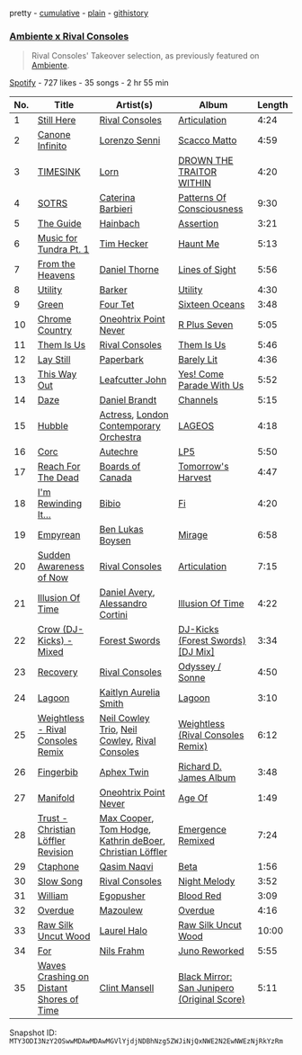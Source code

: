 pretty - [cumulative](/playlists/cumulative/37i9dQZF1DWZm3R48QXZjZ.md) - [plain](/playlists/plain/37i9dQZF1DWZm3R48QXZjZ) - [githistory](https://github.githistory.xyz/mackorone/spotify-playlist-archive/blob/main/playlists/plain/37i9dQZF1DWZm3R48QXZjZ)

### [Ambiente x Rival Consoles](https://open.spotify.com/playlist/37i9dQZF1DWZm3R48QXZjZ)

> Rival Consoles' Takeover selection, as previously featured on <a href="spotify:user:spotify:playlist:37i9dQZF1DX9c7yCloFHHL">Ambiente</a>.

[Spotify](https://open.spotify.com/user/spotify) - 727 likes - 35 songs - 2 hr 55 min

| No. | Title | Artist(s) | Album | Length |
|---|---|---|---|---|
| 1 | [Still Here](https://open.spotify.com/track/5i9RMw9uBXCKrYKHhLJfmK) | [Rival Consoles](https://open.spotify.com/artist/05lIUgmmsmTX2N9dCKc8rC) | [Articulation](https://open.spotify.com/album/6gcAUc2LUZfbHwZZJLgvtm) | 4:24 |
| 2 | [Canone Infinito](https://open.spotify.com/track/4rbLiyMabI4JhlLeXqb5ps) | [Lorenzo Senni](https://open.spotify.com/artist/7mKwhB3UiepqzM946jBOyi) | [Scacco Matto](https://open.spotify.com/album/2vgQwkBwLcdwdwvQecpp1p) | 4:59 |
| 3 | [TIMESINK](https://open.spotify.com/track/1jyUQ0SnlsNUNHNT8BVG0G) | [Lorn](https://open.spotify.com/artist/1PmVyfIR9KtCxbHWuga8E5) | [DROWN THE TRAITOR WITHIN](https://open.spotify.com/album/2uklDAcvToQNqI00RHVL6M) | 4:20 |
| 4 | [SOTRS](https://open.spotify.com/track/2FlB3fJcGaohJORO93cNWv) | [Caterina Barbieri](https://open.spotify.com/artist/61WgG5fz5ilJrMne7tE1zu) | [Patterns Of Consciousness](https://open.spotify.com/album/0NzTh2r6EOk9JDWkRHkeYS) | 9:30 |
| 5 | [The Guide](https://open.spotify.com/track/1ygEMNaHlMwIXHfcOF53Sb) | [Hainbach](https://open.spotify.com/artist/3FlXXv8lfSt3ZWk9epMxe7) | [Assertion](https://open.spotify.com/album/3tDxBz2Gn23X8lPHPMNIsz) | 3:21 |
| 6 | [Music for Tundra Pt\. 1](https://open.spotify.com/track/1ysqPoEiWjLvJeIW47gwqw) | [Tim Hecker](https://open.spotify.com/artist/1qiwaJwjKod5WhcYZ76O1B) | [Haunt Me](https://open.spotify.com/album/5MZRB9G4snRWIG0otfxJYq) | 5:13 |
| 7 | [From the Heavens](https://open.spotify.com/track/2ugD2O4EfALaSNBDBAtHvN) | [Daniel Thorne](https://open.spotify.com/artist/09FKyu3X3nWAQDfidfHPyu) | [Lines of Sight](https://open.spotify.com/album/7rEd0GMzKa0P1Qqju9Emk9) | 5:56 |
| 8 | [Utility](https://open.spotify.com/track/0BuobeiCWrKv0OPKngNSHK) | [Barker](https://open.spotify.com/artist/3LEGPWdr7sarYtf2u0ETWN) | [Utility](https://open.spotify.com/album/5F3YJdIjGHhnUVuD96G1mz) | 4:30 |
| 9 | [Green](https://open.spotify.com/track/4EcQ8GHyJGLw45jkA9SzmD) | [Four Tet](https://open.spotify.com/artist/7Eu1txygG6nJttLHbZdQOh) | [Sixteen Oceans](https://open.spotify.com/album/5gIa8hTQGPwVeNYjDwrraZ) | 3:48 |
| 10 | [Chrome Country](https://open.spotify.com/track/4TBVy5cFYGmK5BA3rdMGEQ) | [Oneohtrix Point Never](https://open.spotify.com/artist/2wPDbhaGXCqROrVmwDdCrK) | [R Plus Seven](https://open.spotify.com/album/0p7nH5bz0pWBor10osUBuD) | 5:05 |
| 11 | [Them Is Us](https://open.spotify.com/track/7sRMepOClh09cgoSE0Qhts) | [Rival Consoles](https://open.spotify.com/artist/05lIUgmmsmTX2N9dCKc8rC) | [Them Is Us](https://open.spotify.com/album/0A5tpZdGyDhKBGt5XYgVaM) | 5:46 |
| 12 | [Lay Still](https://open.spotify.com/track/7LyEwubfOT9eVXbJH4R2ja) | [Paperbark](https://open.spotify.com/artist/3pgvcz2Ua5wsu4qnlunvqC) | [Barely Lit](https://open.spotify.com/album/6r40EshRMF0JXVuSHxHVyf) | 4:36 |
| 13 | [This Way Out](https://open.spotify.com/track/1xHd8bOVl1JWg2V1zk361d) | [Leafcutter John](https://open.spotify.com/artist/1CJCThhtbSHWSihjWWRY9r) | [Yes! Come Parade With Us](https://open.spotify.com/album/0DGVDqsHo3NiZk59BnkMMz) | 5:52 |
| 14 | [Daze](https://open.spotify.com/track/38gaecmwA7ktNL6gs8JANI) | [Daniel Brandt](https://open.spotify.com/artist/4OJgcDY2LiSjD0rKNygzH7) | [Channels](https://open.spotify.com/album/2Z0ZJCzztQypHL27aLgfKJ) | 5:15 |
| 15 | [Hubble](https://open.spotify.com/track/0SxrRiPi9jqOhISdjBelfU) | [Actress](https://open.spotify.com/artist/3bg5rmICvmA8dmYVAdKGYH), [London Contemporary Orchestra](https://open.spotify.com/artist/1Uw2tN8RWQAKO3jtsqIJ8M) | [LAGEOS](https://open.spotify.com/album/45jLFyHIZIXWB8cKlXUTn9) | 4:18 |
| 16 | [Corc](https://open.spotify.com/track/6AyBDeZwVK9K0aX4tB9Tjw) | [Autechre](https://open.spotify.com/artist/6WH1V41LwGDGmlPUhSZLHO) | [LP5](https://open.spotify.com/album/5TiPpuwLSWSJl98yTyE8BK) | 5:50 |
| 17 | [Reach For The Dead](https://open.spotify.com/track/6ngx6PjG5Gy2y1WJl3epZQ) | [Boards of Canada](https://open.spotify.com/artist/2VAvhf61GgLYmC6C8anyX1) | [Tomorrow's Harvest](https://open.spotify.com/album/07Ckd8KDDxcbY5iUXjhuex) | 4:47 |
| 18 | [I'm Rewinding It…](https://open.spotify.com/track/4h0pX043FRTaubTu9L6RKW) | [Bibio](https://open.spotify.com/artist/0qzzGu8qpbXYpzgV52wOFT) | [Fi](https://open.spotify.com/album/6Je7ukOVu596v6B8UyGfF7) | 4:20 |
| 19 | [Empyrean](https://open.spotify.com/track/19ce8PwQIVRLeQZJZJeRcN) | [Ben Lukas Boysen](https://open.spotify.com/artist/0lYoJnsYMVaAitj1pZVqER) | [Mirage](https://open.spotify.com/album/6cDsArOrAhLmf6zDWEdRjQ) | 6:58 |
| 20 | [Sudden Awareness of Now](https://open.spotify.com/track/5JRxI8vQjnsbb2kRtHOGVj) | [Rival Consoles](https://open.spotify.com/artist/05lIUgmmsmTX2N9dCKc8rC) | [Articulation](https://open.spotify.com/album/6gcAUc2LUZfbHwZZJLgvtm) | 7:15 |
| 21 | [Illusion Of Time](https://open.spotify.com/track/02svSerh4F5X5Fn3rdnd93) | [Daniel Avery](https://open.spotify.com/artist/1EULJuDFWpZ9xg4YwtUGGt), [Alessandro Cortini](https://open.spotify.com/artist/6cGVZq9WhCCRkTnn4cJYOg) | [Illusion Of Time](https://open.spotify.com/album/60zljcyghRa4eCzf8nxeJU) | 4:22 |
| 22 | [Crow \(DJ\-Kicks\) \- Mixed](https://open.spotify.com/track/4s5zfEwFuufmA9KLDHF8ft) | [Forest Swords](https://open.spotify.com/artist/2VarlUiM6Lw0SA7BvwVPRP) | [DJ\-Kicks \(Forest Swords\) \[DJ Mix\]](https://open.spotify.com/album/3YCh0CPUNvjvnuaJ459MZv) | 3:34 |
| 23 | [Recovery](https://open.spotify.com/track/0vp09QgBhShrQOL2w7P8k4) | [Rival Consoles](https://open.spotify.com/artist/05lIUgmmsmTX2N9dCKc8rC) | [Odyssey / Sonne](https://open.spotify.com/album/474YduzMbDFNBzYBJNXdQp) | 4:50 |
| 24 | [Lagoon](https://open.spotify.com/track/7h3fADIo9z6MwCxLT58CdE) | [Kaitlyn Aurelia Smith](https://open.spotify.com/artist/6P86FLVAK4sxu8OhyQJBvH) | [Lagoon](https://open.spotify.com/album/6kEm4Ub7negA6DHkAz7CBv) | 3:10 |
| 25 | [Weightless \- Rival Consoles Remix](https://open.spotify.com/track/45b5fAvIFHBWmEcBGytul1) | [Neil Cowley Trio](https://open.spotify.com/artist/1aHiF3ESIMQtH7PGzhi6fl), [Neil Cowley](https://open.spotify.com/artist/3jrpFxybBbCCh7EGCXMfdB), [Rival Consoles](https://open.spotify.com/artist/05lIUgmmsmTX2N9dCKc8rC) | [Weightless \(Rival Consoles Remix\)](https://open.spotify.com/album/6WeQazuU3BCzt5TyzwhgNE) | 6:12 |
| 26 | [Fingerbib](https://open.spotify.com/track/2hcywxHZcxmX27lX5qm8MT) | [Aphex Twin](https://open.spotify.com/artist/6kBDZFXuLrZgHnvmPu9NsG) | [Richard D\. James Album](https://open.spotify.com/album/77Lae5VorRCNpgZFMW8yRO) | 3:48 |
| 27 | [Manifold](https://open.spotify.com/track/7FQSfVFsTIeSUyab9lIumg) | [Oneohtrix Point Never](https://open.spotify.com/artist/2wPDbhaGXCqROrVmwDdCrK) | [Age Of](https://open.spotify.com/album/5mE5Zrd833tgobmFLbGmtJ) | 1:49 |
| 28 | [Trust \- Christian Löffler Revision](https://open.spotify.com/track/51jSirAIeWBDxfkL85RMlD) | [Max Cooper](https://open.spotify.com/artist/0WSSKmoRbxqLf3MnXInQ2J), [Tom Hodge](https://open.spotify.com/artist/3cHyQs5f4NsAP4LI61G4TO), [Kathrin deBoer](https://open.spotify.com/artist/70s4WJVviwkQ1SnqPFEppX), [Christian Löffler](https://open.spotify.com/artist/3tSvlEzeDnVbQJBTkIA6nO) | [Emergence Remixed](https://open.spotify.com/album/1XQPQWSLuAUxsNcNSro1su) | 7:24 |
| 29 | [Ctaphone](https://open.spotify.com/track/5FPOoqExugnGC57B5TZY61) | [Qasim Naqvi](https://open.spotify.com/artist/3HMjcIM1vwBifTgdYZlv6D) | [Beta](https://open.spotify.com/album/3ruQdP44vqvNnDr79SfO18) | 1:56 |
| 30 | [Slow Song](https://open.spotify.com/track/7hSrAinxgVAL8qXMHoGhrO) | [Rival Consoles](https://open.spotify.com/artist/05lIUgmmsmTX2N9dCKc8rC) | [Night Melody](https://open.spotify.com/album/7EwmcaFfNHi29SkB6fmD6J) | 3:52 |
| 31 | [William](https://open.spotify.com/track/7hmRVm991Mczgc6CSE6Fej) | [Egopusher](https://open.spotify.com/artist/6OyLCLGxOLOnQK1MrXBVuz) | [Blood Red](https://open.spotify.com/album/1c0k0WseyrnFZtHx449TZv) | 3:09 |
| 32 | [Overdue](https://open.spotify.com/track/0qBzyXANW15rYzdZRjjd8C) | [Mazoulew](https://open.spotify.com/artist/2FXIGKBu3oLpuZkXq6bMgj) | [Overdue](https://open.spotify.com/album/5HIOR3hzo17g7Cfr5vWwN4) | 4:16 |
| 33 | [Raw Silk Uncut Wood](https://open.spotify.com/track/5wVB3rkTxCGLV9xBj0GGAl) | [Laurel Halo](https://open.spotify.com/artist/0sRVVDpgF2sKzPBkDszzUl) | [Raw Silk Uncut Wood](https://open.spotify.com/album/2dsRjDCYTJeqoQXuc8ZRjY) | 10:00 |
| 34 | [For](https://open.spotify.com/track/0IDI8ZcmxV1HRaYmWKB85F) | [Nils Frahm](https://open.spotify.com/artist/5gqhueRUZEa7VDnQt4HODp) | [Juno Reworked](https://open.spotify.com/album/7xD39MzGNWnNllzUKEwr8o) | 5:55 |
| 35 | [Waves Crashing on Distant Shores of Time](https://open.spotify.com/track/2lpkRgBi1D7juwRLXs5xhR) | [Clint Mansell](https://open.spotify.com/artist/01xiB0IlXMXy3wrrotgDnU) | [Black Mirror: San Junipero \(Original Score\)](https://open.spotify.com/album/7HDVDHR93EkfLnt2nZ4bjy) | 5:11 |

Snapshot ID: `MTY3ODI3NzY2OSwwMDAwMDAwMGVlYjdjNDBhNzg5ZWJiNjQxNWE2N2EwNWEzNjRkYzRm`
